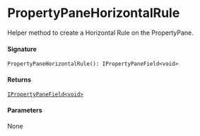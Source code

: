 # PropertyPaneHorizontalRule

Helper method to create a Horizontal Rule on the PropertyPane.

#### Signature
`PropertyPaneHorizontalRule(): IPropertyPaneField<void>`

#### Returns
[`IPropertyPaneField<void>`](ipropertypanefield.md)


#### Parameters
None

